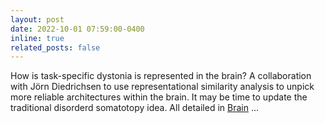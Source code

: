 ```yaml
---
layout: post
date: 2022-10-01 07:59:00-0400
inline: true
related_posts: false
---
```


How is task-specific dystonia is represented in the brain?  A collaboration with Jörn Diedrichsen to use representational similarity analysis to unpick more reliable architectures within the brain.  It may be time to update the traditional disorderd somatotopy idea.  All detailed in [Brain](https://www.ncbi.nlm.nih.gov/pmc/articles/PMC10115231/) ...


